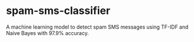 # spam-sms-classifier
A machine learning model to detect spam SMS messages using TF-IDF and Naive Bayes with 97.9% accuracy.
